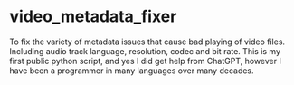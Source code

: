 # video_metadata_fixer
To fix the variety of metadata issues that cause bad playing of video files. Including audio track language, resolution, codec and bit rate. This is my first public python script, and yes I did get help from ChatGPT, however I have been a programmer in many languages over many decades.

